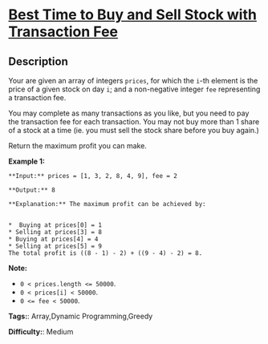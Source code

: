 # [Best Time to Buy and Sell Stock with Transaction Fee][title]

## Description

Your are given an array of integers `prices`, for which the `i`-th element is
the price of a given stock on day `i`; and a non-negative integer `fee`
representing a transaction fee.

You may complete as many transactions as you like, but you need to pay the
transaction fee for each transaction. You may not buy more than 1 share of a
stock at a time (ie. you must sell the stock share before you buy again.)

Return the maximum profit you can make.

**Example 1:**  

    
    
    **Input:** prices = [1, 3, 2, 8, 4, 9], fee = 2
    **Output:** 8
    **Explanation:** The maximum profit can be achieved by:
    
    *  Buying at prices[0] = 1
    * Selling at prices[3] = 8
    * Buying at prices[4] = 4
    * Selling at prices[5] = 9
    The total profit is ((8 - 1) - 2) + ((9 - 4) - 2) = 8.
    

**Note:**

* `0 < prices.length <= 50000`.
* `0 < prices[i] < 50000`.
* `0 <= fee < 50000`.


**Tags:**: Array,Dynamic Programming,Greedy

**Difficulty:**: Medium

[title]: https://leetcode.com/problems/best-time-to-buy-and-sell-stock-with-transaction-fee
